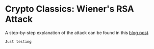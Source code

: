 # Crypto Classics: Wiener's RSA Attack

A step-by-step explanation of the attack can be found in this [blog post](https://sagi.io/2016/04/crypto-classics-wieners-rsa-attack/).

~~~
Just testing
~~~
